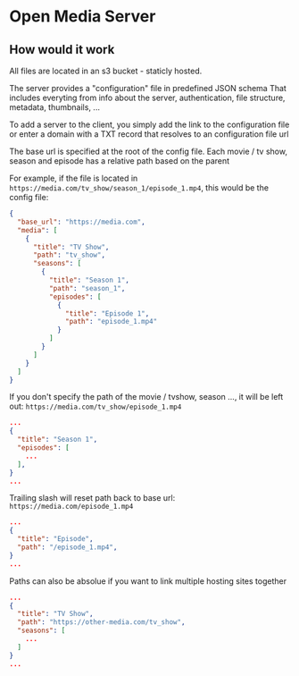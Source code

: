 # Open Media Server

## How would it work

All files are located in an s3 bucket - staticly hosted.

The server provides a "configuration" file in predefined JSON schema
That includes everyting from info about the server, authentication, file structure, metadata, thumbnails, ...

To add a server to the client, you simply add the link to the configuration file or enter a domain with a TXT record that resolves to an configuration file url

The base url is specified at the root of the config file. Each movie / tv show, season and episode has a relative path based on the parent

For example, if the file is located in `https://media.com/tv_show/season_1/episode_1.mp4`, this would be the config file:

```json
{
  "base_url": "https://media.com",
  "media": [
    {
      "title": "TV Show",
      "path": "tv_show",
      "seasons": [
        {
          "title": "Season 1",
          "path": "season_1",
          "episodes": [
            {
              "title": "Episode 1",
              "path": "episode_1.mp4"
            }
          ]
        }
      ]
    }
  ]
}
```

If you don't specify the path of the movie / tvshow, season ..., it will be left out: `https://media.com/tv_show/episode_1.mp4`

```json
...
{
  "title": "Season 1",
  "episodes": [
    ...
  ],
}
...
```

Trailing slash will reset path back to base url: `https://media.com/episode_1.mp4`

```json
...
{
  "title": "Episode",
  "path": "/episode_1.mp4",
}
...
```

Paths can also be absolue if you want to link multiple hosting sites together

```json
...
{
  "title": "TV Show",
  "path": "https://other-media.com/tv_show",
  "seasons": [
    ...
  ]
}
...
```
